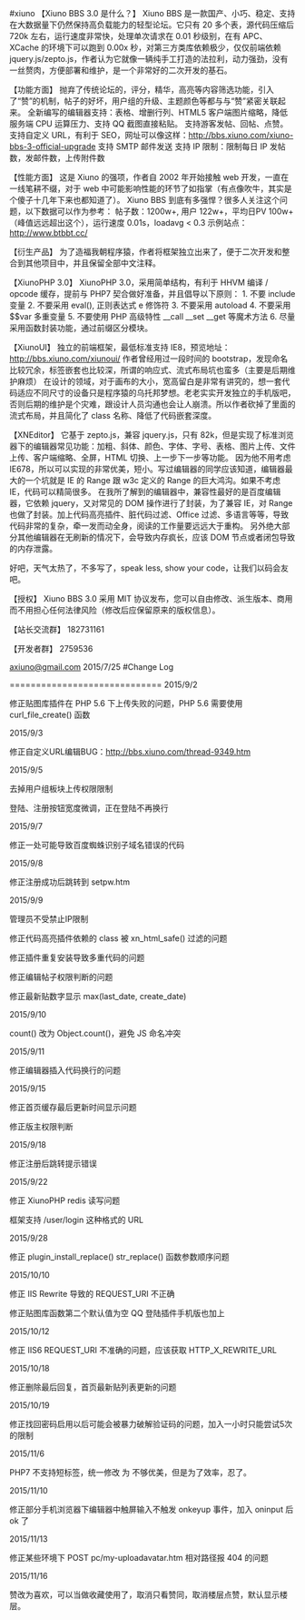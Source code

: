 #xiuno
【Xiuno BBS 3.0 是什么？】
Xiuno BBS 是一款国产、小巧、稳定、支持在大数据量下仍然保持高负载能力的轻型论坛。它只有 20 多个表，源代码压缩后 720k 左右，运行速度非常快，处理单次请求在 0.01 秒级别，在有 APC、XCache 的环境下可以跑到 0.00x 秒，对第三方类库依赖极少，仅仅前端依赖 jquery.js/zepto.js，作者认为它就像一辆纯手工打造的法拉利，动力强劲，没有一丝赘肉，方便部署和维护，是一个非常好的二次开发的基石。

【功能方面】
抛弃了传统论坛的，评分，精华，高亮等内容筛选功能，引入了“赞”的机制，帖子的好坏，用户组的升级、主题颜色等都与与“赞”紧密关联起来。
全新编写的编辑器支持：表格、增删行列、HTML5 客户端图片缩略，降低服务端 CPU 运算压力、支持 QQ 截图直接粘贴。
支持游客发帖、回帖、点赞。
支持自定义 URL，有利于 SEO，网址可以像这样：http://bbs.xiuno.com/xiuno-bbs-3-official-upgrade
支持 SMTP 邮件发送
支持 IP 限制：限制每日 IP 发帖数，发邮件数，上传附件数

【性能方面】
这是 Xiuno 的强项，作者自 2002 年开始接触 web 开发，一直在一线笔耕不缀，对于 web 中可能影响性能的环节了如指掌（有点像吹牛，其实是个傻子十几年下来也都知道了）。
Xiuno BBS 到底有多强悍？很多人关注这个问题，以下数据可以作为参考：
帖子数：1200w+, 用户 122w+，平均日PV 100w+（峰值远远超出这个），运行速度 0.01s，loadavg < 0.3
示例站点：http://www.btbbt.cc/

【衍生产品】
为了造福我朝程序猿，作者将框架独立出来了，便于二次开发和整合到其他项目中，并且保留全部中文注释。

【XiunoPHP 3.0】
XiunoPHP 3.0，采用简单结构，有利于 HHVM 编译 / opcode 缓存，提前与 PHP7 契合做好准备，并且倡导以下原则：
	1. 不要 include 变量
	2. 不要采用 eval(), 正则表达式 e 修饰符
	3. 不要采用 autoload
	4. 不要采用 $$var 多重变量
	5. 不要使用 PHP 高级特性 __call __set __get 等魔术方法
	6. 尽量采用函数封装功能，通过前缀区分模块。

【XiunoUI】
独立的前端框架，最低标准支持 IE8，预览地址：http://bbs.xiuno.com/xiunoui/
作者曾经用过一段时间的 bootstrap，发现命名比较冗余，标签嵌套也比较深，所谓的响应式、流式布局坑也蛮多（主要是后期维护麻烦）
在设计的领域，对于画布的大小，宽高留白是非常有讲究的，想一套代码适应不同尺寸的设备只是程序猿的乌托邦梦想。老老实实开发独立的手机版吧，否则后期的维护是个灾难，跟设计人员沟通也会让人崩溃。所以作者砍掉了里面的流式布局，并且简化了 class 名称、降低了代码嵌套深度。

【XNEditor】
它基于 zepto.js，兼容 jquery.js，只有 82k，但是实现了标准浏览器下的编辑器常见功能：加粗、斜体、颜色、字体、字号、表格、图片上传、文件上传、客户端缩略、全屏，HTML 切换、上一步下一步等功能。
因为他不用考虑IE678，所以可以实现的非常优美，短小。写过编辑器的同学应该知道，编辑器最大的一个坑就是 IE 的 Range 跟 w3c 定义的 Range 的巨大鸿沟。如果不考虑 IE，代码可以精简很多。
在我所了解到的编辑器中，兼容性最好的是百度编辑器，它依赖 jquery，又对常见的 DOM 操作进行了封装，为了兼容 IE，对 Range 也做了封装。加上代码高亮插件、脏代码过滤、Office 过滤、多语言等等，导致代码非常的复杂，牵一发而动全身，阅读的工作量要远远大于重构。
另外绝大部分其他编辑器在无刷新的情况下，会导致内存疯长，应该 DOM 节点或者闭包导致的内存泄露。

好吧，天气太热了，不多写了，speak less, show your code，让我们以码会友吧。

【授权】
Xiuno BBS 3.0 采用 MIT 协议发布，您可以自由修改、派生版本、商用而不用担心任何法律风险（修改后应保留原来的版权信息）。

【站长交流群】
182731161

【开发者群】
2759536

axiuno@gmail.com
2015/7/25
#Change Log

=============================
2015/9/2

修正贴图库插件在 PHP  5.6 下上传失败的问题，PHP 5.6 需要使用 curl_file_create() 函数


2015/9/3

修正自定义URL编辑BUG：http://bbs.xiuno.com/thread-9349.htm


2015/9/5

去掉用户组板块上传权限限制

登陆、注册按钮宽度微调，正在登陆不再换行

2015/9/7

修正一处可能导致百度蜘蛛识别子域名错误的代码 <base href="./" >


2015/9/8

修正注册成功后跳转到 setpw.htm

2015/9/9

管理员不受禁止IP限制

修正代码高亮插件依赖的 class 被 xn_html_safe() 过滤的问题

修正插件重复安装导致多重代码的问题

修正编辑帖子权限判断的问题

修正最新贴数字显示 max(last_date, create_date)


2015/9/10

count() 改为 Object.count()，避免 JS 命名冲突


2015/9/11

修正编辑器插入代码换行的问题


2015/9/15

修正首页缓存最后更新时间显示问题

修正版主权限判断


2015/9/18

修正注册后跳转提示错误


2015/9/22

修正 XiunoPHP redis 读写问题

框架支持 /user/login 这种格式的 URL


2015/9/28

修正 plugin_install_replace() str_replace() 函数参数顺序问题


2015/10/10

修正 IIS Rewrite 导致的 REQUEST_URI 不正确

修正贴图库函数第二个默认值为空
QQ 登陆插件手机版也加上 


2015/10/12

修正 IIS6 REQUEST_URI 不准确的问题，应该获取 HTTP_X_REWRITE_URL

2015/10/18

修正删除最后回复，首页最新贴列表更新的问题

2015/10/19

修正找回密码启用以后可能会被暴力破解验证码的问题，加入一小时只能尝试5次的限制

2015/11/6

PHP7 不支持短标签，统一修改 <?=$var?> 为 <?php echo $var; ?> 不够优美，但是为了效率，忍了。

2015/11/10

修正部分手机浏览器下编辑器中触屏输入不触发 onkeyup 事件，加入 oninput 后 ok 了


2015/11/13

修正某些环境下 POST pc/my-uploadavatar.htm 相对路径报 404 的问题

2015/11/16

赞改为喜欢，可以当做收藏使用了，取消只看赞同，取消楼层点赞，默认显示楼层。


